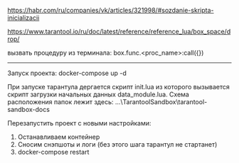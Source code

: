
https://habr.com/ru/companies/vk/articles/321998/#sozdanie-skripta-inicializacii

https://www.tarantool.io/ru/doc/latest/reference/reference_lua/box_space/drop/

вызвать процедуру из терминала:
box.func.<proc_name>:call({<parameters>})
****************************************************************************************
Запуск проекта: docker-compose up -d

При запуске тарантула дергается скрипт init.lua из которого вызывается скрипт загрузки
начальных данных data_module.lua. Схема расположения папок лежит здесь: ...\TarantoolSandbox\tarantool-sandbox-docs

Перезапустить проект с новыми настройками:
1. Останавливаем контейнер
2. Сносим снэпшоты и логи (без этого шага тарантул не стартанет)
3. docker-compose restart



